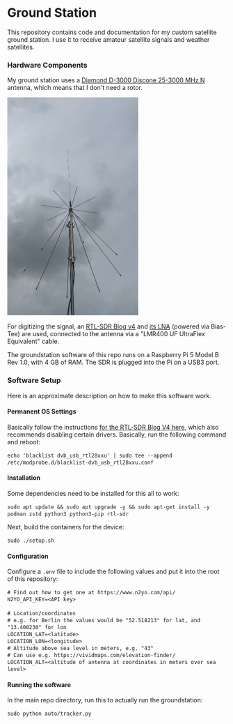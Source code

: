 # Ground Station
This repository contains code and documentation for my custom satellite ground station. I use it to receive amateur satellite signals and weather satellites.


### Hardware Components
My ground station uses a [Diamond D-3000 Discone 25-3000 MHz N](https://www.wimo.com/de/d-3000n) antenna, which means that I don't need a rotor.

<img src=".github/img/antenna.jpg" alt="Antenna in Action" style="max-height: 500px; height: auto;" height="500">

For digitizing the signal, an [RTL-SDR Blog v4](https://www.ebay.de/itm/276000566513) and [its LNA](https://www.ebay.de/itm/283455455676) (powered via Bias-Tee) are used, connected to the antenna via a "LMR400 UF UltraFlex Equivalent" cable.

The groundstation software of this repo runs on a Raspberry Pi 5 Model B Rev 1.0, with 4 GB of RAM. The SDR is plugged into the Pi on a USB3 port.

### Software Setup
Here is an approximate description on how to make this software work.

#### Permanent OS Settings
Basically follow the instructions [for the RTL-SDR Blog V4 here](https://www.rtl-sdr.com/V4/), which also recommends disabling certain drivers. Basically, run the following command and reboot:

```
echo 'blacklist dvb_usb_rtl28xxu' | sudo tee --append /etc/modprobe.d/blacklist-dvb_usb_rtl28xxu.conf
```

#### Installation
Some dependencies need to be installed for this all to work:

```
sudo apt update && sudo apt upgrade -y && sudo apt-get install -y podman zstd python3 python3-pip rtl-sdr
```

Next, build the containers for the device:

```
sudo ./setup.sh
```

#### Configuration

Configure a `.env` file to include the following values and put it into the root of this repository:

```
# Find out how to get one at https://www.n2yo.com/api/
N2YO_API_KEY=<API key>

# Location/coordinates
# e.g. for Berlin the values would be "52.518213" for lat, and "13.400230" for lon
LOCATION_LAT=<latitude>
LOCATION_LON=<longitude>
# Altitude above sea level in meters, e.g. "43"
# Can use e.g. https://vividmaps.com/elevation-finder/
LOCATION_ALT=<altitude of antenna at coordinates in meters over sea level>
```


#### Running the software

In the main repo directory, run this to actually run the groundstation:

```
sudo python auto/tracker.py
```

